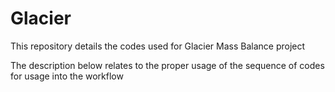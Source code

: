 # Glacier
This repository details the codes used for Glacier Mass Balance project

The description below relates to the proper usage of the sequence of codes for usage into the workflow
